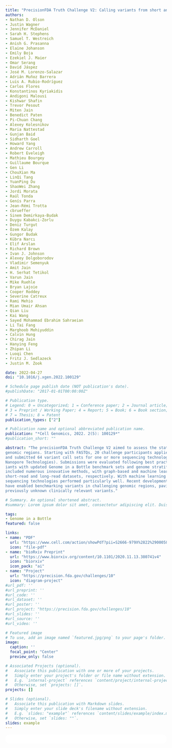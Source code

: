```yaml
---
title: "PrecisionFDA Truth Challenge V2: Calling variants from short and long reads in difficult-to-map regions"
authors:
- Nathan D. Olson
- Justin Wagner
- Jennifer McDaniel
- Sarah H. Stephens
- Samuel T. Westreich
- Anish G. Prasanna
- Elaine Johanson
- Emily Boja
- Ezekiel J. Maier
- Omar Serang
- David Jáspez
- José M. Lorenzo-Salazar
- Adrián Muñoz Barrera
- Luis A. Rubio-Rodríguez
- Carlos Flores
- Konstantinos Kyriakidis
- Andigoni Malousi
- Kishwar Shafin
- Trevor Pesout
- Miten Jain
- Benedict Paten
- Pi-Chuan Chang
- Alexey Kolesnikov
- Maria Nattestad
- Gunjan Baid
- Sidharth Goel
- Howard Yang
- Andrew Carroll
- Robert Eveleigh
- Mathieu Bourgey
- Guillaume Bourque
- Gen Li
- ChouXian Ma
- LinQi Tang
- YuanPing Du
- ShaoWei Zhang
- Jordi Morata
- Raúl Tonda
- Genís Parra
- Jean-Rémi Trotta
- cbrueffer
- Sinem Demirkaya-Budak
- Duygu Kabakci-Zorlu
- Deniz Turgut
- Özem Kalay
- Gungor Budak
- Kübra Narcı
- Elif Arslan
- Richard Brown
- Ivan J. Johnson
- Alexey Dolgoborodov
- Vladimir Semenyuk
- Amit Jain
- H. Serhat Tetikol
- Varun Jain
- Mike Ruehle
- Bryan Lajoie
- Cooper Roddey
- Severine Catreux
- Rami Mehio
- Mian Umair Ahsan
- Qian Liu
- Kai Wang
- Sayed Mohammad Ebrahim Sahraeian
- Li Tai Fang
- Marghoob Mohiyuddin
- Calvin Hung
- Chirag Jain
- Hanying Feng
- Zhipan Li
- Luoqi Chen
- Fritz J. Sedlazeck
- Justin M. Zook

date: 2022-04-27
doi: "10.1016/j.xgen.2022.100129"

# Schedule page publish date (NOT publication's date).
#publishDate: "2017-01-01T00:00:00Z"

# Publication type.
# Legend: 0 = Uncategorized; 1 = Conference paper; 2 = Journal article;
# 3 = Preprint / Working Paper; 4 = Report; 5 = Book; 6 = Book section;
# 7 = Thesis; 8 = Patent
publication_types: ["2"]

# Publication name and optional abbreviated publication name.
publication: "*Cell Genomics, 2022. 2(5): 100129*"
#publication_short: ""

abstract: "The precisionFDA Truth Challenge V2 aimed to assess the state of the art of variant calling in challenging
genomic regions. Starting with FASTQs, 20 challenge participants applied their variant-calling pipelines
and submitted 64 variant call sets for one or more sequencing technologies (Illumina, PacBio HiFi, and Oxford
Nanopore Technologies). Submissions were evaluated following best practices for benchmarking small var-
iants with updated Genome in a Bottle benchmark sets and genome stratifications. Challenge submissions
included numerous innovative methods, with graph-based and machine learning methods scoring best for
short-read and long-read datasets, respectively. With machine learning approaches, combining multiple
sequencing technologies performed particularly well. Recent developments in sequencing and variant calling
have enabled benchmarking variants in challenging genomic regions, paving the way for the identification of
previously unknown clinically relevant variants."

# Summary. An optional shortened abstract.
#summary: Lorem ipsum dolor sit amet, consectetur adipiscing elit. Duis posuere tellus ac convallis placerat. Proin tincidunt magna sed ex sollicitudin condimentum.

tags:
- Genome in a Bottle
featured: false

links:
- name: "PDF"
  url: "https://www.cell.com/action/showPdf?pii=S2666-979X%2822%2900058-1"
  icon: "file-pdf"
- name: "bioRxiv Preprint"
  url: "https://www.biorxiv.org/content/10.1101/2020.11.13.380741v4"
  icon: "biorxiv"
  icon_pack: "ai"
- name: "Project"
  url: "https://precision.fda.gov/challenges/10"
  icon: "diagram-project"
#url_pdf: ''
#url_preprint: ''
#url_code: ''
#url_dataset: ''
#url_poster: ''
#url_project: "https://precision.fda.gov/challenges/10"
#url_slides: ''
#url_source: ''
#url_video: ''

# Featured image
# To use, add an image named `featured.jpg/png` to your page's folder. 
image:
  caption: ''
  focal_point: "Center"
  preview_only: false

# Associated Projects (optional).
#   Associate this publication with one or more of your projects.
#   Simply enter your project's folder or file name without extension.
#   E.g. `internal-project` references `content/project/internal-project/index.md`.
#   Otherwise, set `projects: []`.
projects: []

# Slides (optional).
#   Associate this publication with Markdown slides.
#   Simply enter your slide deck's filename without extension.
#   E.g. `slides: "example"` references `content/slides/example/index.md`.
#   Otherwise, set `slides: ""`.
slides: example
---
```


<html>
  <style>
    section {
        background: white;
        color: black;
        border-radius: 1em;
        padding: 1em;
        left: 50% }
    #inner {
        display: inline-block;
        display: flex;
        align-items: center;
        justify-content: center }
  </style>
  <section>
    <div id="inner">
      <script type='text/javascript' src='https://d1bxh8uas1mnw7.cloudfront.net/assets/embed.js'></script>
        <span style="float:left";
          class="__dimensions_badge_embed__"
          data-doi="10.1016/j.xgen.2022.100129"
          data-hide-zero-citations="true"
          data-legend="always">
        </span>
      <script async src="https://badge.dimensions.ai/badge.js" charset="utf-8"></script>
        <div style="float:right";
          data-link-target="_blank"
          data-badge-details="right"
          data-badge-type="medium-donut"
          data-doi="10.1016/j.xgen.2022.100129"
          data-condensed="true"
          data-hide-no-mentions="true"
          class="altmetric-embed">
        </div>
    </div>
  </section>

